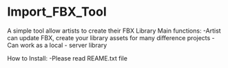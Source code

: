 # Import_FBX_Tool
A simple tool allow artists to create their FBX Library
Main functions:
-Artist can update FBX, create your library assets for many difference projects
-Can work as a local - server library

How to Install:
-Please read REAME.txt file 
